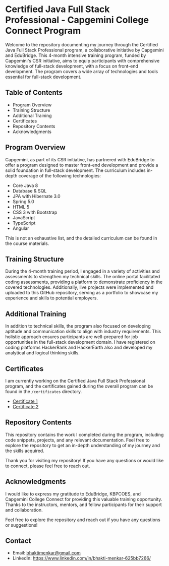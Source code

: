 # Certified Java Full Stack Professional - Capgemini College Connect Program

Welcome to the repository documenting my journey through the Certified Java Full Stack Professional program, a collaborative initiative by Capgemini and EduBridge. This 4-month intensive training program, funded by Capgemini's CSR initiative, aims to equip participants with comprehensive knowledge of full-stack development, with a focus on front-end development. The program covers a wide array of technologies and tools essential for full-stack development.

## Table of Contents

- Program Overview
- Training Structure
- Additional Training
- Certificates
- Repository Contents
- Acknowledgments

## Program Overview

Capgemini, as part of its CSR initiative, has partnered with EduBridge to offer a program designed to master front-end development and provide a solid foundation in full-stack development. The curriculum includes in-depth coverage of the following technologies:
- Core Java 8
- Database & SQL
- JPA with Hibernate 3.0
- Spring 5.0
- HTML 5
- CSS 3 with Bootstrap
- JavaScript
- TypeScript
- Angular

This is not an exhaustive list, and the detailed curriculum can be found in the course materials.

## Training Structure

During the 4-month training period, I engaged in a variety of activities and assessments to strengthen my technical skills. The online portal facilitated coding assessments, providing a platform to demonstrate proficiency in the covered technologies. Additionally, live projects were implemented and uploaded to this GitHub repository, serving as a portfolio to showcase my experience and skills to potential employers.

## Additional Training
In addition to technical skills, the program also focused on developing aptitude and communication skills to align with industry requirements. This holistic approach ensures participants are well-prepared for job opportunities in the full-stack development domain.
I have registered on coding platforms HackerRank and HackerEarth also and developed my analytical and logical thinking skills.

## Certificates

I am currently working on the Certified Java Full Stack Professional program, and the certificates gained during the overall program can be found in the `/certificates` directory.

- [Certificate 1](/certificates/certificate1.pdf)
- [Certificate 2](/certificates/certificate2.pdf)


## Repository Contents

This repository contains the work I completed during the program, including code snippets, projects, and any relevant documentation. Feel free to explore the repository to get an in-depth understanding of my journey and the skills acquired.

Thank you for visiting my repository! If you have any questions or would like to connect, please feel free to reach out.

## Acknowledgments

I would like to express my gratitude to EduBridge, KBPCOES, and Capgemini College Connect for providing this valuable training opportunity. Thanks to the instructors, mentors, and fellow participants for their support and collaboration.

Feel free to explore the repository and reach out if you have any questions or suggestions!

## Contact

- Email: bhaktimenkar@gmail.com
- LinkedIn: https://www.linkedin.com/in/bhakti-menkar-625bb7266/

